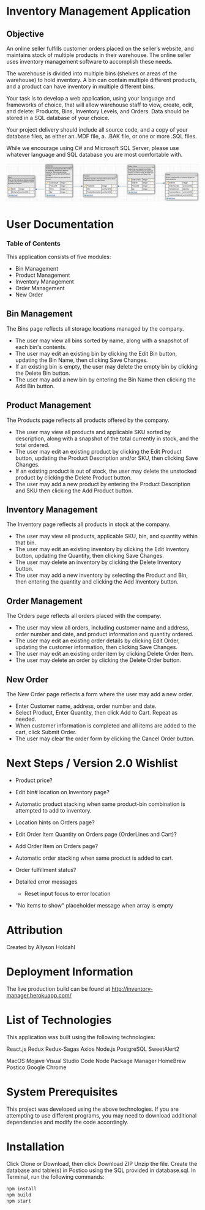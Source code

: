 # Inventory Management Application

## Objective

An online seller fulfills customer orders placed on the seller’s website, and maintains stock of multiple products in their warehouse. The online seller uses inventory management software to accomplish these needs.

The warehouse is divided into multiple bins (shelves or areas of the warehouse) to hold inventory. A bin can contain multiple different products, and a product can have inventory in multiple different bins.

Your task is to develop a web application, using your language and frameworks of choice, that will allow warehouse staff to view, create, edit, and delete: Products, Bins, Inventory Levels, and Orders. Data should be stored in a SQL database of your choice.

Your project delivery should include all source code, and a copy of your database files, as either an .MDF file, a. .BAK file, or one or more .SQL files.

While we encourage using C# and Microsoft SQL Server, please use whatever language and SQL database you are most comfortable with.

![Working Image](/ERD.png)


# User Documentation

### Table of Contents

This application consists of five modules:

 - Bin Management
 - Product Management
 - Inventory Management
 - Order Management
 - New Order

## Bin Management

The Bins page reflects all storage locations managed by the company.

 - The user may view all bins sorted by name, along with a snapshot of each bin's contents.
 - The user may edit an existing bin by clicking the Edit Bin button, updating the Bin Name, then clicking Save Changes.
 - If an existing bin is empty, the user may delete the empty bin by clicking the Delete Bin button.
 - The user may add a new bin by entering the Bin Name then clicking the Add Bin button.

## Product Management

The Products page reflects all products offered by the company.

 - The user may view all products and applicable SKU sorted by description, along with a snapshot of the total currently in stock, and the total ordered.
 - The user may edit an existing product by clicking the Edit Product button, updating the Product Description and/or SKU, then clicking Save Changes.
 - If an existing product is out of stock, the user may delete the unstocked product by clicking the Delete Product button.
 - The user may add a new product by entering the Product Description and SKU then clicking the Add Product button.

## Inventory Management

The Inventory page reflects all products in stock at the company.

 - The user may view all products, applicable SKU, bin, and quantity within that bin.
 - The user may edit an existing inventory by clicking the Edit Inventory button, updating the Quantity, then clicking Save Changes.
 - The user may delete an inventory by clicking the Delete Inventory button.
 - The user may add a new inventory by selecting the Product and Bin, then entering the quantity and clicking the Add Inventory button.

 ## Order Management

The Orders page reflects all orders placed with the company.

 - The user may view all orders, including customer name and address, order number and date, and product information and quantity ordered.
 - The user may edit an existing order details by clicking Edit Order, updating the customer information, then clicking Save Changes.
 - The user may edit an existing order item by clicking Delete Order Item.
 - The user may delete an order by clicking the Delete Order button.

 ## New Order

The New Order page reflects a form where the user may add a new order.

- Enter Customer name, address, order number and date.
- Select Product, Enter Quantity, then click Add to Cart. Repeat as needed.
- When customer information is completed and all items are added to the cart, click Submit Order.
- The user may clear the order form by clicking the Cancel Order button.

# Next Steps / Version 2.0 Wishlist

- Product price?
- Edit bin# location on Inventory page?
- Automatic product stacking when same product-bin combination is attempted to add to inventory.
- Location hints on Orders page?
- Edit Order Item Quantity on Orders page (OrderLines and Cart)?
- Add Order Item on Orders page?
- Automatic order stacking when same product is added to cart.
- Order fulfillment status?

- Detailed error messages
    - Reset input focus to error location
- "No items to show" placeholder message when array is empty

# Attribution

Created by Allyson Holdahl

# Deployment Information

 The live production build can be found at http://inventory-manager.herokuapp.com/ 

 # List of Technologies

This application was built using the following technologies:

React.js
Redux
Redux-Sagas
Axios
Node.js
PostgreSQL
SweetAlert2

MacOS Mojave
Visual Studio Code
Node Package Manager
HomeBrew
Postico
Google Chrome

# System Prerequisites

This project was developed using the above technologies. If you are attempting to use different programs, you may need to download additional dependencies and modify the code accordingly.

# Installation

Click Clone or Download, then click Download ZIP Unzip the file.
Create the database and table(s) in Postico using the SQL provided in database.sql.
In Terminal, run the following commands:

    npm install
    npm build
    npm start